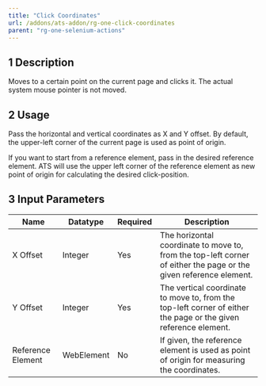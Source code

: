 ```yaml
---
title: "Click Coordinates"
url: /addons/ats-addon/rg-one-click-coordinates
parent: "rg-one-selenium-actions"
---
```


## 1 Description

Moves to a certain point on the current page and clicks it. The actual system mouse pointer is not moved. 

## 2 Usage

Pass the horizontal and vertical coordinates as X and Y offset. By default, the upper-left corner of the current page is used as point of origin.

If you want to start from a reference element, pass in the desired reference element. ATS will use the upper left corner of the reference element as new point of origin for calculating the desired click-position.

## 3 Input Parameters

Name | Datatype | Required | Description
---- | -------- | ------- | ---------------
X Offset | Integer | Yes | The horizontal coordinate to move to, from the top-left corner of either the page or the given reference element.
Y Offset | Integer | Yes | The vertical coordinate to move to, from the top-left corner of either the page or the given reference element.
Reference Element | WebElement | No | If given, the reference element is used as point of origin for measuring the coordinates.
